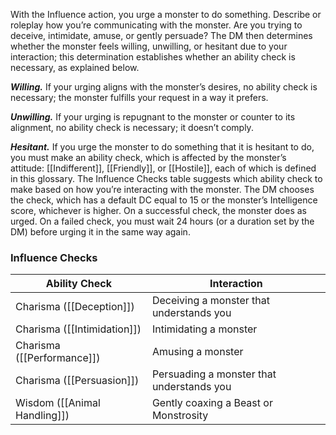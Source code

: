 With the Influence action, you urge a monster to do something. Describe or roleplay how you’re communicating with the monster. Are you trying to deceive, intimidate, amuse, or gently persuade? The DM then determines whether the monster feels willing, unwilling, or hesitant due to your interaction; this determination establishes whether an ability check is necessary, as explained below.

**_Willing._** If your urging aligns with the monster’s desires, no ability check is necessary; the monster fulfills your request in a way it prefers.

**_Unwilling._** If your urging is repugnant to the monster or counter to its alignment, no ability check is necessary; it doesn’t comply.

**_Hesitant._** If you urge the monster to do something that it is hesitant to do, you must make an ability check, which is affected by the monster’s attitude: [[Indifferent]], [[Friendly]], or [[Hostile]], each of which is defined in this glossary. The Influence Checks table suggests which ability check to make based on how you’re interacting with the monster. The DM chooses the check, which has a default DC equal to 15 or the monster’s Intelligence score, whichever is higher. On a successful check, the monster does as urged. On a failed check, you must wait 24 hours (or a duration set by the DM) before urging it in the same way again.

### Influence Checks
| Ability Check                | Interaction                               |
| ---------------------------- | ----------------------------------------- |
| Charisma ([[Deception]])     | Deceiving a monster that understands you  |
| Charisma ([[Intimidation]])  | Intimidating a monster                    |
| Charisma ([[Performance]])   | Amusing a monster                         |
| Charisma ([[Persuasion]])    | Persuading a monster that understands you |
| Wisdom ([[Animal Handling]]) | Gently coaxing a Beast or Monstrosity     |